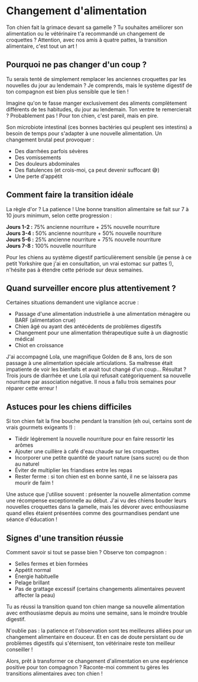 # Changement d'alimentation

Ton chien fait la grimace devant sa gamelle ? Tu souhaites améliorer son alimentation ou le vétérinaire t'a recommandé un changement de croquettes ? Attention, avec nos amis à quatre pattes, la transition alimentaire, c'est tout un art !

## Pourquoi ne pas changer d'un coup ?

Tu serais tenté de simplement remplacer les anciennes croquettes par les nouvelles du jour au lendemain ? Je comprends, mais le système digestif de ton compagnon est bien plus sensible que le tien !

Imagine qu'on te fasse manger exclusivement des aliments complètement différents de tes habitudes, du jour au lendemain. Ton ventre te remercierait ? Probablement pas ! Pour ton chien, c'est pareil, mais en pire.

Son microbiote intestinal (ces bonnes bactéries qui peuplent ses intestins) a besoin de temps pour s'adapter à une nouvelle alimentation. Un changement brutal peut provoquer :
- Des diarrhées parfois sévères
- Des vomissements
- Des douleurs abdominales
- Des flatulences (et crois-moi, ça peut devenir suffocant 😅)
- Une perte d'appétit

## Comment faire la transition idéale

La règle d'or ? La patience ! Une bonne transition alimentaire se fait sur 7 à 10 jours minimum, selon cette progression :

**Jours 1-2 :** 75% ancienne nourriture + 25% nouvelle nourriture  
**Jours 3-4 :** 50% ancienne nourriture + 50% nouvelle nourriture  
**Jours 5-6 :** 25% ancienne nourriture + 75% nouvelle nourriture  
**Jours 7-8 :** 100% nouvelle nourriture

Pour les chiens au système digestif particulièrement sensible (je pense à ce petit Yorkshire que j'ai en consultation, un vrai estomac sur pattes !), n'hésite pas à étendre cette période sur deux semaines.

## Quand surveiller encore plus attentivement ?

Certaines situations demandent une vigilance accrue :

- Passage d'une alimentation industrielle à une alimentation ménagère ou BARF (alimentation crue)
- Chien âgé ou ayant des antécédents de problèmes digestifs
- Changement pour une alimentation thérapeutique suite à un diagnostic médical
- Chiot en croissance

J'ai accompagné Lola, une magnifique Golden de 8 ans, lors de son passage à une alimentation spéciale articulations. Sa maîtresse était impatiente de voir les bienfaits et avait tout changé d'un coup... Résultat ? Trois jours de diarrhée et une Lola qui refusait catégoriquement sa nouvelle nourriture par association négative. Il nous a fallu trois semaines pour réparer cette erreur !

## Astuces pour les chiens difficiles

Si ton chien fait la fine bouche pendant la transition (eh oui, certains sont de vrais gourmets exigeants !) :

- Tiédir légèrement la nouvelle nourriture pour en faire ressortir les arômes
- Ajouter une cuillère à café d'eau chaude sur les croquettes
- Incorporer une petite quantité de yaourt nature (sans sucre) ou de thon au naturel
- Éviter de multiplier les friandises entre les repas
- Rester ferme : si ton chien est en bonne santé, il ne se laissera pas mourir de faim !

Une astuce que j'utilise souvent : présenter la nouvelle alimentation comme une récompense exceptionnelle au début. J'ai vu des chiens bouder leurs nouvelles croquettes dans la gamelle, mais les dévorer avec enthousiasme quand elles étaient présentées comme des gourmandises pendant une séance d'éducation !

## Signes d'une transition réussie

Comment savoir si tout se passe bien ? Observe ton compagnon :
- Selles fermes et bien formées
- Appétit normal
- Énergie habituelle
- Pelage brillant
- Pas de grattage excessif (certains changements alimentaires peuvent affecter la peau)

Tu as réussi la transition quand ton chien mange sa nouvelle alimentation avec enthousiasme depuis au moins une semaine, sans le moindre trouble digestif.

N'oublie pas : la patience et l'observation sont tes meilleures alliées pour un changement alimentaire en douceur. Et en cas de doute persistant ou de problèmes digestifs qui s'éternisent, ton vétérinaire reste ton meilleur conseiller !

Alors, prêt à transformer ce changement d'alimentation en une expérience positive pour ton compagnon ? Raconte-moi comment tu gères les transitions alimentaires avec ton chien ! 